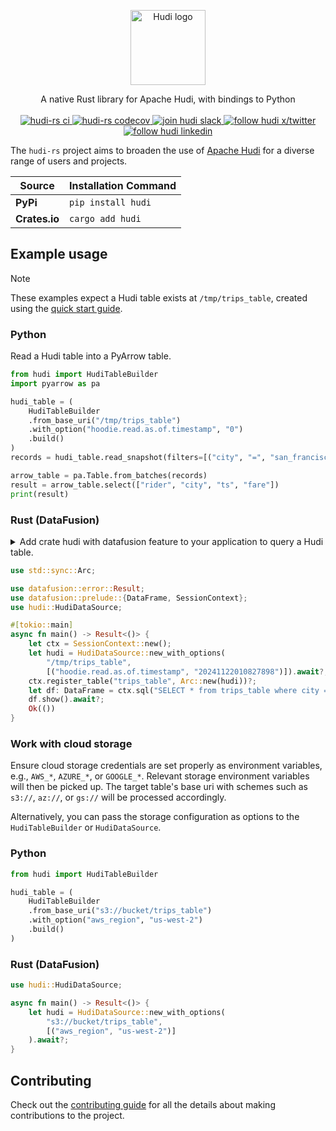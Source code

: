 <!--
  ~ Licensed to the Apache Software Foundation (ASF) under one
  ~ or more contributor license agreements.  See the NOTICE file
  ~ distributed with this work for additional information
  ~ regarding copyright ownership.  The ASF licenses this file
  ~ to you under the Apache License, Version 2.0 (the
  ~ "License"); you may not use this file except in compliance
  ~ with the License.  You may obtain a copy of the License at
  ~
  ~   http://www.apache.org/licenses/LICENSE-2.0
  ~
  ~ Unless required by applicable law or agreed to in writing,
  ~ software distributed under the License is distributed on an
  ~ "AS IS" BASIS, WITHOUT WARRANTIES OR CONDITIONS OF ANY
  ~ KIND, either express or implied.  See the License for the
  ~ specific language governing permissions and limitations
  ~ under the License.
-->

<p align="center">
  <a href="https://hudi.apache.org/">
    <img src="https://hudi.apache.org/assets/images/hudi_logo_transparent_1400x600.png" alt="Hudi logo" height="120px">
  </a>
</p>
<p align="center">
  A native Rust library for Apache Hudi, with bindings to Python
  <br>
  <br>
  <a href="https://github.com/apache/hudi-rs/actions/workflows/ci.yml">
    <img alt="hudi-rs ci" src="https://github.com/apache/hudi-rs/actions/workflows/ci.yml/badge.svg">
  </a>
  <a href="https://codecov.io/github/apache/hudi-rs">
    <img alt="hudi-rs codecov" src="https://codecov.io/github/apache/hudi-rs/graph/badge.svg">
  </a>
  <a href="https://join.slack.com/t/apache-hudi/shared_invite/zt-2ggm1fub8-_yt4Reu9djwqqVRFC7X49g">
    <img alt="join hudi slack" src="https://img.shields.io/badge/slack-%23hudi-72eff8?logo=slack&color=48c628">
  </a>
  <a href="https://x.com/apachehudi">
    <img alt="follow hudi x/twitter" src="https://img.shields.io/twitter/follow/apachehudi?label=apachehudi">
  </a>
  <a href="https://www.linkedin.com/company/apache-hudi">
    <img alt="follow hudi linkedin" src="https://img.shields.io/badge/apache%E2%80%93hudi-0077B5?logo=linkedin">
  </a>
</p>

The `hudi-rs` project aims to broaden the use of [Apache Hudi](https://github.com/apache/hudi) for a diverse range of
users and projects.

| Source        | Installation Command |
|---------------|----------------------|
| **PyPi**      | `pip install hudi`   |
| **Crates.io** | `cargo add hudi`     |

## Example usage

> [!NOTE]
> These examples expect a Hudi table exists at `/tmp/trips_table`, created using
> the [quick start guide](https://hudi.apache.org/docs/quick-start-guide).

### Python

Read a Hudi table into a PyArrow table.

```python
from hudi import HudiTableBuilder
import pyarrow as pa

hudi_table = (
    HudiTableBuilder
    .from_base_uri("/tmp/trips_table")
    .with_option("hoodie.read.as.of.timestamp", "0")
    .build()
)
records = hudi_table.read_snapshot(filters=[("city", "=", "san_francisco")])

arrow_table = pa.Table.from_batches(records)
result = arrow_table.select(["rider", "city", "ts", "fare"])
print(result)
```

### Rust (DataFusion)

<details>
<summary>Add crate hudi with datafusion feature to your application to query a Hudi table.</summary>

```shell
cargo new my_project --bin && cd my_project
cargo add tokio@1 datafusion@42
cargo add hudi --features datafusion
```

Update `src/main.rs` with the code snippet below then `cargo run`.

</details>

```rust
use std::sync::Arc;

use datafusion::error::Result;
use datafusion::prelude::{DataFrame, SessionContext};
use hudi::HudiDataSource;

#[tokio::main]
async fn main() -> Result<()> {
    let ctx = SessionContext::new();
    let hudi = HudiDataSource::new_with_options(
        "/tmp/trips_table",
        [("hoodie.read.as.of.timestamp", "20241122010827898")]).await?;
    ctx.register_table("trips_table", Arc::new(hudi))?;
    let df: DataFrame = ctx.sql("SELECT * from trips_table where city = 'san_francisco'").await?;
    df.show().await?;
    Ok(())
}
```

### Work with cloud storage

Ensure cloud storage credentials are set properly as environment variables, e.g., `AWS_*`, `AZURE_*`, or `GOOGLE_*`.
Relevant storage environment variables will then be picked up. The target table's base uri with schemes such
as `s3://`, `az://`, or `gs://` will be processed accordingly.

Alternatively, you can pass the storage configuration as options to the `HudiTableBuilder` or `HudiDataSource`.

### Python

```python
from hudi import HudiTableBuilder

hudi_table = (
    HudiTableBuilder
    .from_base_uri("s3://bucket/trips_table")
    .with_option("aws_region", "us-west-2")
    .build()
)
```

### Rust (DataFusion)

```rust
use hudi::HudiDataSource;

async fn main() -> Result<()> {
    let hudi = HudiDataSource::new_with_options(
        "s3://bucket/trips_table",
        [("aws_region", "us-west-2")]
    ).await?;
}

```

## Contributing

Check out the [contributing guide](./CONTRIBUTING.md) for all the details about making contributions to the project.
